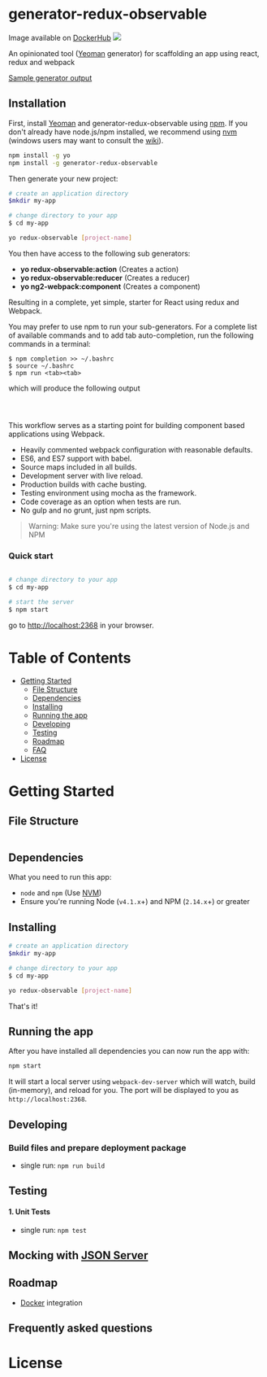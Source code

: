 

# generator-redux-observable  
Image available on [DockerHub](https://hub.docker.com/r/cmelion/generator-redux-observable/)
[![](https://images.microbadger.com/badges/image/cmelion/generator-redux-observable.svg)](https://microbadger.com/images/cmelion/generator-redux-observable "Get your own image badge on microbadger.com")

An opinionated tool ([Yeoman](http://yeoman.io) generator) for scaffolding an app using react, redux and webpack


[Sample generator output](//github.com/tbd)

## Installation

First, install [Yeoman](http://yeoman.io) and generator-redux-observable using [npm](https://www.npmjs.com/). If you don't already have node.js/npm installed, we recommend using [nvm](https://github.com/creationix/nvm) (windows users may want to consult the [wiki](https://github.com/cmelion/generator-ng2-webpack/wiki/NVM-installation-for-Windows)).

```bash
npm install -g yo
npm install -g generator-redux-observable
```

Then generate your new project:

```bash
# create an application directory
$mkdir my-app

# change directory to your app
$ cd my-app

yo redux-observable [project-name]
```

You then have access to the following sub generators:
* **yo redux-observable:action** (Creates a action)
* **yo redux-observable:reducer** (Creates a reducer)
* **yo ng2-webpack:component** (Creates a component)

Resulting in a complete, yet simple, starter for React using redux and Webpack.

You may prefer to use npm to run your sub-generators.
For a complete list of available commands and to add tab auto-completion, run the following commands in a terminal:

    $ npm completion >> ~/.bashrc
    $ source ~/.bashrc
    $ npm run <tab><tab>
    
which will produce the following output    
```

 
```

This workflow serves as a starting point for building component based applications using Webpack. 

* Heavily commented webpack configuration with reasonable defaults.
* ES6, and ES7 support with babel.
* Source maps included in all builds.
* Development server with live reload.
* Production builds with cache busting.
* Testing environment using mocha as the framework.
* Code coverage as an option when tests are run.
* No gulp and no grunt, just npm scripts.

>Warning: Make sure you're using the latest version of Node.js and NPM

### Quick start


```bash

# change directory to your app
$ cd my-app

# start the server
$ npm start
```

go to [http://localhost:2368](http://localhost:2368) in your browser.

# Table of Contents

* [Getting Started](#getting-started)
    * [File Structure](#file-structure)
    * [Dependencies](#dependencies)
    * [Installing](#installing)
    * [Running the app](#running-the-app)
    * [Developing](#developing)
    * [Testing](#testing)
    * [Roadmap](#roadmap)
    * [FAQ](#frequently-asked-questions)
* [License](#license)

# Getting Started

## File Structure

```

```

## Dependencies

What you need to run this app:
* `node` and `npm` (Use [NVM](https://github.com/creationix/nvm))
* Ensure you're running Node (`v4.1.x`+) and NPM (`2.14.x`+) or greater

## Installing

```bash
# create an application directory
$mkdir my-app

# change directory to your app
$ cd my-app

yo redux-observable [project-name]
```
That's it!

## Running the app

After you have installed all dependencies you can now run the app with:
```bash
npm start
```

It will start a local server using `webpack-dev-server` which will watch, build (in-memory), and reload for you. The port will be displayed to you as `http://localhost:2368`.

## Developing

### Build files and prepare deployment package

* single run: `npm run build`

## Testing

#### 1. Unit Tests

* single run: `npm test`

## Mocking with [JSON Server](https://github.com/typicode/json-server) 

## Roadmap

* [Docker](https://www.docker.com/) integration

## Frequently asked questions




# License


